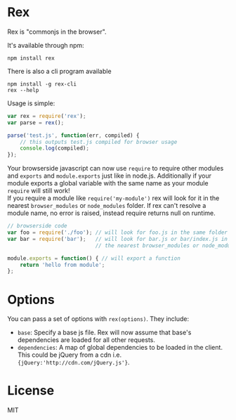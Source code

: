 # Rex

Rex is "commonjs in the browser".

It's available through npm:

	npm install rex

There is also a cli program available

	npm install -g rex-cli
	rex --help

Usage is simple:

``` js
var rex = require('rex');
var parse = rex();

parse('test.js', function(err, compiled) {
	// this outputs test.js compiled for browser usage
	console.log(compiled);
});
```

Your browserside javascript can now use `require` to require other modules and `exports` and `module.exports` just like in node.js.
Additionally if your module exports a global variable with the same name as your module `require` will still work!  
If you require a module like `require('my-module')` rex will look for it in the nearest `browser_modules` or `node_modules` folder. If rex can't resolve a module name, no error is raised, instead require returns null on runtime.

``` js
// browserside code
var foo = require('./foo'); // will look for foo.js in the same folder
var bar = require('bar');   // will look for bar.js or bar/index.js in 
                            // the nearest browser_modules or node_modules folder

module.exports = function() { // will export a function
	return 'hello from module';
};
```

# Options

You can pass a set of options with `rex(options)`. They include:

* `base`: Specify a base js file. Rex will now assume that base's dependencies are loaded for all other requests.
* `dependencies`: A map of global dependencies to be loaded in the client. This could be jQuery from a cdn i.e. `{jQuery:'http://cdn.com/jQuery.js'}`.

# License

MIT